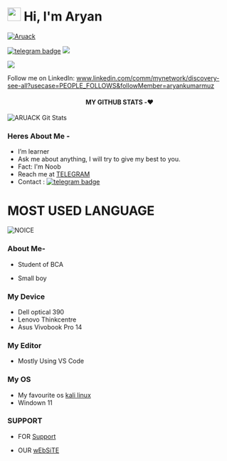 

# <img src="https://raw.githubusercontent.com/MartinHeinz/MartinHeinz/master/wave.gif" width="30px"> Hi, I'm Aryan 

   [![Aruack](https://github-stats-alpha.vercel.app/api?username=Aruack "Aruack")](https://github-stats-alpha.vercel.app/api?username=Aruack "Aruack")



[![telegram badge](https://img.shields.io/badge/CONTACT-ME-30302f?style=for-the-badge&logo=telegram)](https://t.me/officalkumar)
<a href="https://t.me/ARUACKSUPPORT"><img src="https://img.shields.io/badge/Join-Support%20GROUP-blue.svg?style=for-the-badge&logo=Telegram"></a>

<a href="https://t.me/ARUACKSUPPORT"><img src="https://img.shields.io/badge/Join-Support%20Channel-blue.svg?style=for-the-badge&logo=Telegram"></a>


 Follow me on LinkedIn: www.linkedin.com/comm/mynetwork/discovery-see-all?usecase=PEOPLE_FOLLOWS&followMember=aryankumarmuz

<h4 align="center"><b>MY GITHUB STATS -❤️</b></h4>
 


![ARUACK Git Stats](https://github-readme-stats.vercel.app/api?username=ARUACK&include_all_commits=true&count_private=true&theme=blue-green)



### Heres About Me -

- I’m learner
- Ask me about anything, I will try to give my best to you.
- Fact: I'm Noob
- Reach me at [TELEGRAM](https://telegram.dog/Aruack)
- Contact : [![telegram badge](https://img.shields.io/badge/TEXT-ARYAN-blue)](https://telegram.dog/officalkumar)

# MOST USED LANGUAGE

![NOICE](https://github-readme-stats.vercel.app/api/top-langs/?username=Aruack&theme=midnight-purple)

### About Me-

- Student of BCA

- Small boy 


### My Device

- Dell optical 390 
- Lenovo Thinkcentre
- Asus Vivobook Pro 14

### My Editor
- Mostly Using VS Code 

### My OS 
- My favourite os [kali linux](https://www.kali.org/)
- Windown 11

### SUPPORT

- FOR [Support](https://telegram.dog/Aruacksupport)


- OUR [wEbSiTE](http://aruack.github.io)


